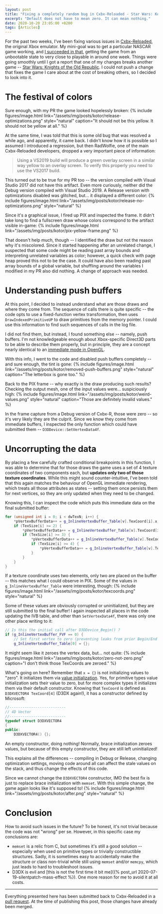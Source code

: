 ```yaml
---
layout: post
title: "Fixing a completely random bug in Cxbx-Reloaded - Star Wars: KotOR"
excerpt: "Default does not have to mean zero. It can mean nothing."
date: 2020-10-20 23:05:00 +0200
tags: [Articles]
---
```


For the past two weeks, I've been fixing various issues in [Cxbx-Reloaded](https://cxbx-reloaded.co.uk/), the original Xbox emulator.
My mini-goal was to get a particular NASCAR game working, and [I succeeded in that](https://youtu.be/YVpLUdSjzZc),
getting the game from an unbootable state to very close to playable in around one week. Things were going smoothly until I got a report
that one of my changes breaks another game -- [Star Wars: Knights of the Old Republic](https://en.wikipedia.org/wiki/Star_Wars:_Knights_of_the_Old_Republic_(series)#Star_Wars:_Knights_of_the_Old_Republic).
I could not push a change that fixes the game I care about at the cost of breaking others, so I decided to look into it.

# The festival of colors

Sure enough, with my PR the game looked hopelessly broken:
{% include figures/image.html link="/assets/img/posts/kotor/release-optimizations.png" style="natural"
	caption="It should not be this yellow. It should not be yellow at all." %}

At the same time, I was told that this is some old bug that was resolved a while ago, and apparently, it came back.
I didn't know how it is possible so I assumed I introduced a regression, but then RadWolfie, one of the main Cxbx-Reloaded
developers, dropped a very important piece of information:
> Using a VS2019 build will produce a green overlay screen in a similar way yellow to an overlay screen.
> To verify this properly you need to use the VS2017 build.

This turned out to be true for my PR too -- the version compiled with Visual Studio 2017 did not have this artifact.
Even more curiously, neither did the Debug version compiled with Visual Studio 2019. A Release version with optimizations disabled
was glitched, but... it displayed a different color:
{% include figures/image.html link="/assets/img/posts/kotor/release-no-optimizations.png" style="natural" %}

Since it's a graphical issue, I fired up PIX and inspected the frame. It didn't take long to find a fullscreen draw whose
colors correspond to the artifact visible in-game:
{% include figures/image.html link="/assets/img/posts/kotor/pix-yellow-frame.png" %}

That doesn't help much, though -- I identified the draw but not the reason why it's miscolored.
Since it started happening after an unrelated change, I suspected that some code might be reading past array bounds
and interpreting unrelated variables as color; however, a quick check with page heap proved this not to be the case.
It could have also been reading past array bounds of a global variable, but shuffling around the variables I modified in my PR
also did nothing. A change of approach was needed.

# Understanding push buffers

At this point, I decided to instead understand what are those draws and where they come from.
The sequence of calls there is quite specific -- the code opts to use a fixed-function vertex transformation,
then uses `DrawIndexedPrimitiveUP` to draw primitives from the memory pointer.
I could use this information to find such sequences of calls in the log file.

I did not find them, but instead, I found something else -- namely, push buffers.
I'm not knowledgeable enough about Xbox-specific Direct3D parts to be able to describe them properly,
but in principle, they are a concept nearly identical to an [immediate mode in OpenGL](https://www.khronos.org/opengl/wiki/Legacy_OpenGL).

With this info, I went to the code and disabled push buffers completely -- and sure enough, the tint is gone:
{% include figures/image.html link="/assets/img/posts/kotor/removed-push-buffers.png" style="natural" caption="The letterbox is gone too." %}

Back to the PIX frame -- why exactly is the draw producing such results? Checking the output mesh,
one of the input values were... suspiciously high:
{% include figures/image.html link="/assets/img/posts/kotor/weird-values.png" style="natural" caption="Those are definitely invalid values." %}

In the frame capture from a Debug version of Cxbx-R, those were zero -- so it's very likely they are the culprit.
Since we know they come from immediate buffers, I inspected the only function which could have submitted them -- `D3DDevice::SetVertexData4f`.

# Uncorrupting the data

By placing a few carefully crafted conditional breakpoints in this function, I was able to determine that for those draws the
game uses a set of 4 texture coordinates of two components each, but **updates only two of those texture coordinates**.
While this might sound counter-intuitive, I've been told that this again matches the behaviour of OpenGL immediate rendering,
which treats all those attributes as states -- setting them once persists them for next vertices,
so they are only updated when they need to be changed.

Knowing this, I can inspect the code which puts this immediate data on the final submitted buffer:

```cpp
for (unsigned int i = 0; i < dwTexN; i++) {
    *pVertexBufferData++ = g_InlineVertexBuffer_Table[v].TexCoord[i].x;
	if (TexSize[i] >= 2) {
		*pVertexBufferData++ = g_InlineVertexBuffer_Table[v].TexCoord[i].y;
		if (TexSize[i] >= 3) {
			*pVertexBufferData++ = g_InlineVertexBuffer_Table[v].TexCoord[i].z;
			if (TexSize[i] >= 4) {
				*pVertexBufferData++ = g_InlineVertexBuffer_Table[v].TexCoord[i].w;
			}
		}
	}
}
```

If a texture coordinate uses two elements, only two are placed on the buffer -- this matches what I could observe in PIX.
Some of the values in `g_InlineVertexBuffer_Table` were interesting, though:
{% include figures/image.html link="/assets/img/posts/kotor/texcoords.png" style="natural" %}

Some of these values are obviously corrupted or uninitialized, but they are still submitted to the final buffer!
I again inspected all places in the code updating the IVB table, and other than `SetVertexData4f`, there was only one other place writing to it:

```cpp
// Is this the initial call after D3DDevice_Begin() ?
if (g_InlineVertexBuffer_FVF == 0) {
	// Set first vertex to zero (preventing leaks from prior Begin/End calls)
	g_InlineVertexBuffer_Table[0] = {};
```

It might seem like it zeroes the vertex data, but... not quite:
{% include figures/image.html link="/assets/img/posts/kotor/zero-not-zero.png" caption="I don't think those TexCoords are zeroed." %}

What's going on here? Remember that `x = {}` is not initializing values to "zero". It initializes them via
[value initialization](https://en.cppreference.com/w/cpp/language/value_initialization).
Yes, for primitive types value initialization sets their value to zero, but for more complex types it initializes
them via their default constructor. Knowing that `TexCoord` is defined as `D3DXVECTOR4 TexCoord[4]` (D3DX again!),
it has a constructor defined by Microsoft:

```cpp
//--------------------------
// 4D Vector
//--------------------------
typedef struct D3DXVECTOR4
{
public:
    D3DXVECTOR4() {};
```

An empty constructor, doing nothing! Normally, brace initialization zeroes values,
but because of this empty constructor, they are still left uninitialized!

This explains all the differences -- compiling in Debug or Release, changing optimization settings, moving code around all
can affect the stale values on the stack, and thus change the effects of this code.

Since we cannot change the `D3DXVECTOR4` constructor, IMO the best fix is just to replace brace initialization with `memset`.
With this simple change, the game again looks like it's supposed to!
{% include figures/image.html link="/assets/img/posts/kotor/after.png" style="natural" %}

# Conclusion

How to avoid such issues in the future? To be honest, it's not trivial because the code was not "wrong" per se. However,
in this specific case my conclusions are:
* `memset` is a relic from C, but sometimes it's still a good solution -- especially when used on primitive types or
trivially constructible structures. Sadly, it is sometimes easy to accidentally make the structure or class non-trivial while
still using `memset` and/or `memcpy`, which just leads to hard to troubleshoot issues.
* D3DX is evil and [this is not the first time it bit me]({% post_url 2020-07-19-silentpatch-mass-effect %}).
One more reason for me to avoid it at all costs.

***

Everything presented here has been submitted back to Cxbx-Reloaded in a [pull request](https://github.com/Cxbx-Reloaded/Cxbx-Reloaded/pull/1981).
At the time of publishing this post, those changes have already been merged.
